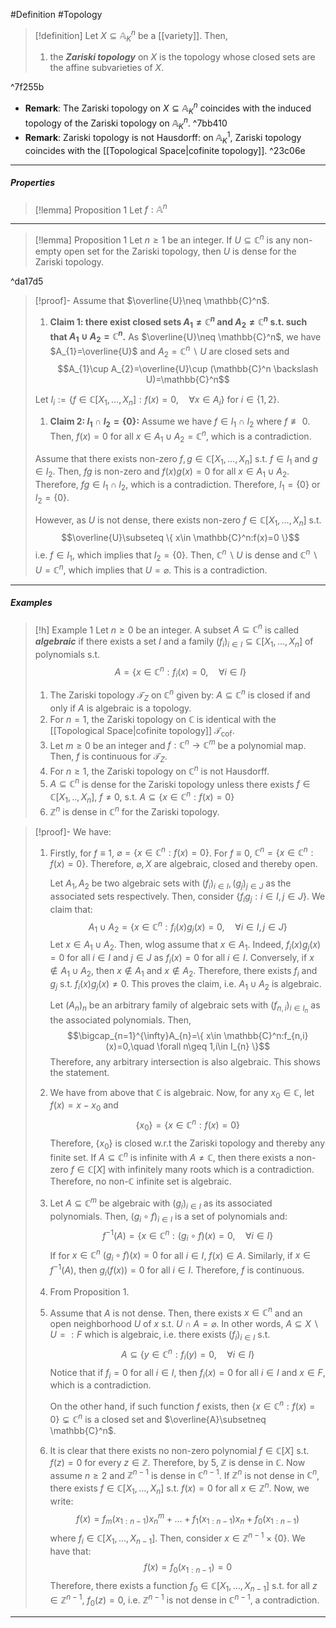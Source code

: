 #Definition #Topology 

> [!definition]
> Let $X\subseteq \mathbb{A}_{K}^n$ be a [[variety]]. Then, 
> 1. the ***Zariski topology*** on $X$ is the topology whose closed sets are the affine subvarieties of $X$.

^7f255b

- **Remark**: The Zariski topology on $X\subseteq \mathbb{A}^n_{K}$ coincides with the induced topology of the Zariski topology on $\mathbb{A}^n_{K}$. ^7bb410
 - **Remark**: Zariski topology is not Hausdorff: on $\mathbb{A}_{K}^1$, Zariski topology coincides with the [[Topological Space|cofinite topology]]. ^23c06e
---
##### Properties
> [!lemma] Proposition 1
> Let $f:\mathbb{A}^n_{}$

---
> [!lemma] Proposition 1
> Let $n\geq 1$ be an integer. If $U\subseteq \mathbb{C}^n$ is any non-empty open set for the Zariski topology, then $U$ is dense for the Zariski topology. 

^da17d5

> [!proof]-
> Assume that $\overline{U}\neq \mathbb{C}^n$.
> 1. **Claim 1: there exist closed sets $A_{1}\neq \mathbb{C}^n$ and $A_{2}\neq \mathbb{C}^n$ s.t. such that $A_{1}\cup A_{2}=\mathbb{C}^n$.**
>    As $\overline{U}\neq \mathbb{C}^n$, we have $A_{1}=\overline{U}$ and $A_{2}= \mathbb{C}^n \backslash U$ are closed sets and $$A_{1}\cup A_{2}=\overline{U}\cup (\mathbb{C}^n \backslash U)=\mathbb{C}^n$$
>  
>  Let $I_{i}:=\{ f\in\mathbb{C}[X_{1},\dots,X_{n}]:f(x)=0,\quad \forall x\in A_{i} \}$  for $i\in \{ 1,2 \}$. 
>  1. **Claim 2: $I_{1}\cap I_{2}=\{ 0 \}$:** 
>      Assume we have $f\in I_{1}\cap I_{2}$ where $f\not\equiv 0$. Then, $f(x)=0$ for all $x\in A_{1}\cup A_{2}=\mathbb{C}^n$, which is a contradiction.
> 
> Assume that there exists non-zero $f,g\in \mathbb{C}[X_{1},\dots,X_{n}]$ s.t. $f\in I_{1}$ and $g\in I_{2}$. Then, $fg$ is non-zero and $f(x)g(x)=0$ for all $x\in A_{1}\cup A_{2}$. Therefore, $fg\in I_{1}\cap I_{2}$, which is a contradiction. Therefore, $I_{1}=\{ 0 \}$ or $I_{2}=\{ 0 \}$.
> 
> However, as $U$ is not dense, there exists non-zero $f\in \mathbb{C}[X_{1},\dots,X_{n}]$ s.t. $$\overline{U}\subseteq \{ x\in \mathbb{C}^n:f(x)=0 \}$$i.e. $f\in I_{1}$, which implies that $I_{2}=\{ 0 \}$. Then, $\mathbb{C}^n \backslash U$ is dense and $\mathbb{C}^n \backslash U = \mathbb{C}^n$, which implies that $U=\varnothing$. This is a contradiction.

---
##### Examples
> [!h] Example 1
> Let $n\geq 0$ be an integer. A subset $A\subseteq \mathbb{C}^n$ is called ***algebraic*** if there exists a set $I$ and a family $(f_{i})_{i\in I}\subseteq\mathbb{C}[X_{1},\dots,X_{n}]$ of polynomials s.t. $$A=\{ x\in \mathbb{C}^n:f_{i}(x)=0,\quad \forall i\in I \}$$ 
> 1. The Zariski topology $\mathcal{T}_{Z}$ on $\mathbb{C}^n$ given by: $A\subseteq \mathbb{C}^n$ is closed if and only if $A$ is algebraic is a topology.
> 2. For $n=1$, the Zariski topology on $\mathbb{C}$ is identical with the [[Topological Space|cofinite topology]] $\mathcal{T}_{\text{cof}}$.
> 3. Let $m\geq 0$ be an integer and $f:\mathbb{C}^n\to \mathbb{C}^m$ be a polynomial map. Then, $f$ is continuous for $\mathcal{T}_{Z}.$
> 4. For $n\geq 1$, the Zariski topology on $\mathbb{C}^n$ is not Hausdorff.
> 5. $A\subseteq \mathbb{C}^n$ is dense for the Zariski topology unless there exists $f\in \mathbb{C}[X_{1},..,X_{n}]$, $f\neq 0$, s.t. $A\subseteq \{ x\in \mathbb{C}^n:f(x)=0 \}$
> 6. $\mathbb{Z}^n$ is dense in $\mathbb{C}^n$ for the Zariski topology.

> [!proof]-
> We have:
> 1. Firstly, for $f\equiv{1}$, $\varnothing=\{ x\in \mathbb{C}^n:f(x)=0 \}$. For $f\equiv 0$, $\mathbb{C}^n=\{ x\in \mathbb{C}^n:f(x)=0 \}$. Therefore, $\varnothing,X$ are algebraic, closed and thereby open.
>    
>    Let $A_{1},A_{2}$ be two algebraic sets with $(f_{i})_{i\in I},(g_{j})_{j\in J}$ as the associated sets respectively. Then, consider $\{ f_{i}g_{j}: i\in I,j\in J \}$. We claim that: $$A_{1}\cup A_{2}=\{ x\in \mathbb{C}^n:f_{i}(x)g_{j}(x)=0,\quad \forall i\in I,j\in J \}$$Let $x\in A_{1}\cup A_{2}$. Then, wlog assume that $x\in A_{1}$. Indeed, $f_{i}(x)g_{j}(x)=0$ for all $i\in I$ and $j\in J$ as $f_{i}(x)=0$ for all $i\in I$. Conversely, if $x\notin A_{1}\cup A_{2}$, then $x\notin A_{1}$ and $x\notin A_{2}$. Therefore, there exists $f_{i}$ and $g_{j}$ s.t. $f_{i}(x)g_{j}(x)\neq 0$. This proves the claim, i.e. $A_{1}\cup A_{2}$ is algebraic.
>    
>    Let $(A_{n})_{n}$ be an arbitrary family of algebraic sets with $(f_{n,i})_{i\in I_{n}}$ as the associated polynomials. Then, $$\bigcap_{n=1}^{\infty}A_{n}=\{ x\in \mathbb{C}^n:f_{n,i}(x)=0,\quad \forall n\geq 1,i\in I_{n} \}$$Therefore, any arbitrary intersection is also algebraic. This shows the statement.
> 2. We have from above that $\mathbb{C}$ is algebraic. Now, for any $x_{0}\in \mathbb{C}$, let $f(x)=x-x_{0}$ and $$\{ x_{0} \}=\{ x\in \mathbb{C}^n:f(x)=0 \}$$Therefore, $\{ x_{0} \}$ is closed w.r.t the Zariski topology and thereby any finite set. If $A\subseteq \mathbb{C}^n$ is infinite with $A\neq \mathbb{C}$, then there exists a non-zero $f\in \mathbb{C}[X]$ with infinitely many roots which is a contradiction. Therefore, no non-$\mathbb{C}$ infinite set is algebraic.
> 3. Let $A\subseteq \mathbb{C}^m$ be algebraic with $(g_{i})_{i\in I}$ as its associated polynomials. Then, $(g_{i}\circ f)_{i\in I}$ is a set of polynomials and: $$f^{-1}(A)=\{ x\in \mathbb{C}^n:(g_{i}\circ f)(x)=0,\quad\forall i\in I \}$$If for $x\in \mathbb{C}^n$ $(g_{i}\circ f)(x)=0$ for all $i\in I$, $f(x)\in A$. Similarly, if $x\in f^{-1}(A)$, then $g_{i}(f(x))=0$ for all $i\in I$. Therefore, $f$ is continuous.
> 4. From Proposition 1. 
> 5. Assume that $A$ is not dense. Then, there exists $x\in \mathbb{C}^n$ and an open neighborhood $U$ of $x$ s.t. $U\cap A=\varnothing$. In other words, $A\subseteq X \backslash U=:F$ which is algebraic, i.e. there exists $(f_{i})_{i\in I}$ s.t. $$A\subseteq\{  y\in \mathbb{C}^n:f_{i}(y)=0,\quad \forall i\in I\}$$Notice that if $f_{i}=0$ for all $i\in I$, then $f_{i}(x)=0$ for all $i\in I$ and $x\in F$, which is a contradiction. 
>    
>    On the other hand, if such function $f$ exists, then $\{ x\in \mathbb{C}^n:f(x)=0 \}\subsetneq\mathbb{C}^n$ is a closed set and $\overline{A}\subsetneq \mathbb{C}^n$.
> 6. It is clear that there exists no non-zero polynomial $f\in \mathbb{C}[X]$ s.t. $f(z)=0$ for every $z\in \mathbb{Z}$. Therefore, by 5, $\mathbb{Z}$ is dense in $\mathbb{C}$. Now assume $n\geq 2$ and $\mathbb{Z}^{n-1}$ is dense in $\mathbb{C}^{n-1}$. If $\mathbb{Z}^{n}$ is not dense in $\mathbb{C}^n$, there exists $f\in \mathbb{C}[X_{1},\dots,X_{n}]$ s.t. $f(x)=0$ for all $x\in \mathbb{Z}^n$. Now, we write: $$f(x)=f_{m}(x_{1:n-1})x_{n}^{m}+\dots+f_{1}(x_{1:n-1})x_{n}+f_{0}(x_{1:n-1})$$ where $f_{i}\in \mathbb{C}[X_{1},\dots,X_{n-1}]$. Then, consider $x\in \mathbb{Z}^{n-1}\times \{ 0 \}$. We have that: $$f(x)=f_{0}(x_{1:n-1})=0$$ Therefore, there exists a function $f_{0}\in \mathbb{C}[X_{1},\dots,X_{n-1}]$ s.t. for all $z\in \mathbb{Z}^{n-1}$, $f_{0}(z)=0$, i.e. $\mathbb{Z}^{n-1}$ is not dense in $\mathbb{C}^{n-1}$, a contradiction.
---
